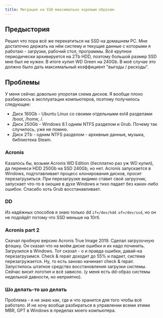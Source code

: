```yaml
---
title: Миграция на SSD максимально корявым образом
---
```


## Предыстория

Решил что пора всё же перекатиться на SSD на домашнем PC. Мне достаточно держать на нём систему и текущие данные с которыми я работаю - загрузки, рабочий стол, программы. Всё крупное периодически архивируется на 2Tb HDD, поэтому большой размер SSD мне был не нужен. В итоге купил WD Green на 240Gb. В моё случае это должно было дать максимальный коэффициент "выгоды / расходы".

## Проблемы

У меня сейчас довольно упоротая схема дисков. Я вообще плохо разбираюсь в эксплуатации компьютеров, поэтому получилось следующее:

- Диск 160Gb - Ubuntu Linux со своими отдельными ext4 разделами /boot, /home, /.
- Диск 250Gb - Windows 8.1 одним NTFS разделом и Grub. Почему так случилось, уже не помню.
- Диск 2Tb - одним NTFS разделом - архивные данные, музыка, библиотека Steam.

### Acronis

Казалось бы, возьми Acronis WD Edition (бесплатно раз уж WD купил), да перенеси HDD 250Gb на SSD 240Gb, но нет. Acronis запускается в Windows, подготавливает процесс клонирования дисков, просит перезагрузиться. При перезагрузке видимо ставит свой загрузчик, запускает что-то в окошке в духе Windows и тихо падает без каких-либо ошибок. Спасибо хоть Grub восстанавливает.

### DD

Из надёжных способов я знаю только dd `if=/dev/hdd of=/dev/ssd`, но он не подойдёт потому что SSD меньше на 10гб.

### Acronis part 2

Скачал пробную версию Acronis True Image 2019. Сделал загрузочную флэшку. Он сказал что на моём диске ошибки и их надо починить. Загрузился в Windows. Тот сказал - о и правда ошибки, давай-ка перезагрузимся. Check & repair доходит до 55% и падает, система перезагружается. Ну, то есть заново начинает check & repair. Запустилось штатное средство восстановления загрузки системы. Сейчас висит логотип и всё зависло. (у меня есть dd-образ системы недельной давности, но неприятно).

### Шо делать-то шо делать

Проблема - я не знаю как, где и что хранится для того чтобы всё работало. И не хочу вообще разбираться в управлении всеми этими MBR, GPT в Windows в пределах моего компьютера.
